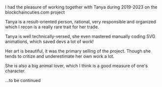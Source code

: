 I had the pleasure of working together with Tanya during 2019-2023 on the blockchaincuties.com project

Tanya is a result-oriented person, rational, very responsible and organized which I recon is a really rare trait for her trade.

Tanya is well technically-versed, she even mastered manually coding SVG animations, which saved devs a lot of work!

Her art is beautiful, it was the primary selling of the project. Though she tends to critize and underestimate her own work a lot.

She is also a big animal lover, which I think is a good measure of one's character.

...to be continued
